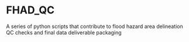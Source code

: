 # FHAD_QC
A series of python scripts that contribute to flood hazard area delineation QC checks and final data deliverable packaging
